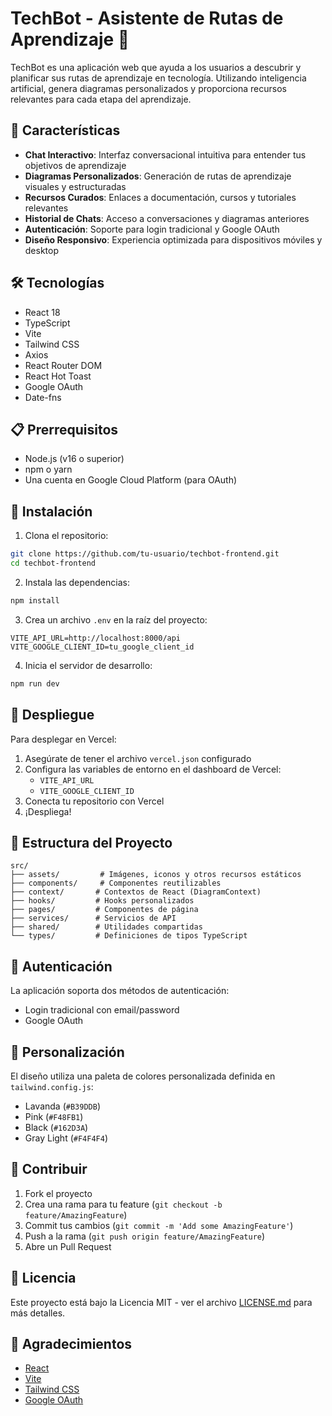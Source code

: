 # TechBot - Asistente de Rutas de Aprendizaje 🤖

TechBot es una aplicación web que ayuda a los usuarios a descubrir y planificar sus rutas de aprendizaje en tecnología. Utilizando inteligencia artificial, genera diagramas personalizados y proporciona recursos relevantes para cada etapa del aprendizaje.

## 🚀 Características

- **Chat Interactivo**: Interfaz conversacional intuitiva para entender tus objetivos de aprendizaje
- **Diagramas Personalizados**: Generación de rutas de aprendizaje visuales y estructuradas
- **Recursos Curados**: Enlaces a documentación, cursos y tutoriales relevantes
- **Historial de Chats**: Acceso a conversaciones y diagramas anteriores
- **Autenticación**: Soporte para login tradicional y Google OAuth
- **Diseño Responsivo**: Experiencia optimizada para dispositivos móviles y desktop

## 🛠️ Tecnologías

- React 18
- TypeScript
- Vite
- Tailwind CSS
- Axios
- React Router DOM
- React Hot Toast
- Google OAuth
- Date-fns

## 📋 Prerrequisitos

- Node.js (v16 o superior)
- npm o yarn
- Una cuenta en Google Cloud Platform (para OAuth)

## 🔧 Instalación

1. Clona el repositorio:
```bash
git clone https://github.com/tu-usuario/techbot-frontend.git
cd techbot-frontend
```

2. Instala las dependencias:
```bash
npm install
```

3. Crea un archivo `.env` en la raíz del proyecto:
```env
VITE_API_URL=http://localhost:8000/api
VITE_GOOGLE_CLIENT_ID=tu_google_client_id
```

4. Inicia el servidor de desarrollo:
```bash
npm run dev
```

## 🚀 Despliegue

Para desplegar en Vercel:

1. Asegúrate de tener el archivo `vercel.json` configurado
2. Configura las variables de entorno en el dashboard de Vercel:
   - `VITE_API_URL`
   - `VITE_GOOGLE_CLIENT_ID`
3. Conecta tu repositorio con Vercel
4. ¡Despliega!

## 📁 Estructura del Proyecto

```
src/
├── assets/         # Imágenes, iconos y otros recursos estáticos
├── components/     # Componentes reutilizables
├── context/       # Contextos de React (DiagramContext)
├── hooks/         # Hooks personalizados
├── pages/         # Componentes de página
├── services/      # Servicios de API
├── shared/        # Utilidades compartidas
└── types/         # Definiciones de tipos TypeScript
```

## 🔐 Autenticación

La aplicación soporta dos métodos de autenticación:
- Login tradicional con email/password
- Google OAuth

## 🎨 Personalización

El diseño utiliza una paleta de colores personalizada definida en `tailwind.config.js`:
- Lavanda (`#B39DDB`)
- Pink (`#F48FB1`)
- Black (`#162D3A`)
- Gray Light (`#F4F4F4`)

## 🤝 Contribuir

1. Fork el proyecto
2. Crea una rama para tu feature (`git checkout -b feature/AmazingFeature`)
3. Commit tus cambios (`git commit -m 'Add some AmazingFeature'`)
4. Push a la rama (`git push origin feature/AmazingFeature`)
5. Abre un Pull Request

## 📝 Licencia

Este proyecto está bajo la Licencia MIT - ver el archivo [LICENSE.md](LICENSE.md) para más detalles.


## 🙏 Agradecimientos

- [React](https://reactjs.org/)
- [Vite](https://vitejs.dev/)
- [Tailwind CSS](https://tailwindcss.com/)
- [Google OAuth](https://developers.google.com/identity/protocols/oauth2)
